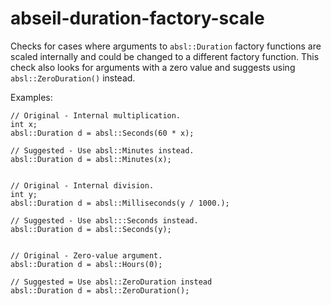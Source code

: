 abseil-duration-factory-scale
=============================

Checks for cases where arguments to `absl::Duration` factory functions
are scaled internally and could be changed to a different factory
function. This check also looks for arguments with a zero value and
suggests using `absl::ZeroDuration()` instead.

Examples:

    // Original - Internal multiplication.
    int x;
    absl::Duration d = absl::Seconds(60 * x);

    // Suggested - Use absl::Minutes instead.
    absl::Duration d = absl::Minutes(x);


    // Original - Internal division.
    int y;
    absl::Duration d = absl::Milliseconds(y / 1000.);

    // Suggested - Use absl:::Seconds instead.
    absl::Duration d = absl::Seconds(y);


    // Original - Zero-value argument.
    absl::Duration d = absl::Hours(0);

    // Suggested = Use absl::ZeroDuration instead
    absl::Duration d = absl::ZeroDuration();
